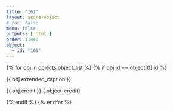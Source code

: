 ```yaml
---
title: "161"
layout: score-object
# toc: false
menu: false
outputs: [ html ]
order: 11440
object:
  - id: "161"
---
```


{% for obj in objects.object_list %}
{% if obj.id == object[0].id %}

{{ obj.extended_caption }}

{{ obj.credit }} {.object-credit}

{% endif %}
{% endfor %}
